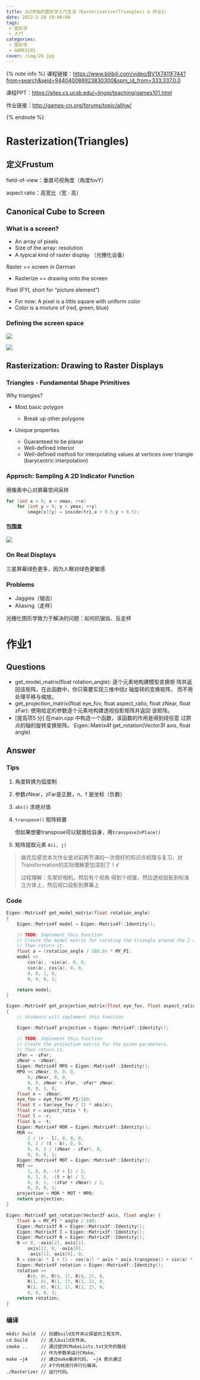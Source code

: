 ```yaml
---
title: 从2开始的图形学入门生活（Rasterization(Triangles) & 作业1）
date: 2022-2-28 10:40:00
tags: 
 - 图形学
 - 入门
categories: 
 - 图形学
 - GAMES101
cover: /img/20.jpg
---
```


{% note info %}
课程链接：https://www.bilibili.com/video/BV1X7411F744?from=search&seid=944040088923830300&spm_id_from=333.337.0.0

课程PPT：https://sites.cs.ucsb.edu/~lingqi/teaching/games101.html

作业链接：http://games-cn.org/forums/topic/allhw/

{% endnote %}

# Rasterization(Triangles)

## 定义Frustum

field-of-view：垂直可视角度（角度fovY）

aspect ratio：高宽比（宽 : 高）

## Canonical Cube to Screen 

 ### What is a screen?

- An array of pixels
- Size of the array: resolution
- A typical kind of raster display （光栅化设备）

Raster == screen in German

- Rasterize == drawing onto the screen

Pixel (FYI, short for “picture element”) 

- For now: A pixel is a little square with uniform color
- Color is a mixture of (red, green, blue) 

### Defining the screen space  

![](1645951047871.png)

![](1645951153351.png)

## Rasterization: Drawing to Raster Displays

 ###  Triangles - Fundamental Shape Primitives 

Why triangles?

- Most basic polygon
  * Break up other polygons  

- Unique properties
  * Guaranteed to be planar 
  * Well-defined interior 
  * Well-defined method for interpolating values at vertices over triangle (barycentric interpolation)

### Approch:  Sampling A 2D Indicator Function 

用像素中心对屏幕空间采样

```c++
for (int x = 0; x < xmax; ++x)
	for (int y = 0; y < ymax; ++y)
 		image[x][y] = inside(tri,x + 0.5,y + 0.5); 
```

#### 包围盒

![](1645960486064.png)

###  On Real Displays 

三星屏幕绿色更多，因为人眼对绿色更敏感

### Problems

- Jaggies（锯齿）
- Aliasing（走样）

光栅化图形学致力于解决的问题：如何抗锯齿、反走样

# 作业1

## Questions

- get_model_matrix(float rotation_angle): 逐个元素地构建模型变换矩
  阵并返回该矩阵。在此函数中，你只需要实现三维中绕z 轴旋转的变换矩阵，
  而不用处理平移与缩放。
- get_projection_matrix(float eye_fov, float aspect_ratio, float
  zNear, float zFar): 使用给定的参数逐个元素地构建透视投影矩阵并返回
  该矩阵。
- [提高项5 分] 在main.cpp 中构造一个函数，该函数的作用是得到绕任意
  过原点的轴的旋转变换矩阵。
  Eigen::Matrix4f get_rotation(Vector3f axis, float angle)

## Answer

### Tips

1. 角度转换为弧度制

2. 参数zNear，zFar是正数，n、f 是坐标（负数）

3. `abs()` 求绝对值

4. `transpose()` 矩阵转置

   但如果想要transpose可以赋值给自身，用`transposeInPlace()`

5. 矩阵提取元素 `A(i, j)` 

> 做完后感觉本次作业是对前两节课的一次很好的知识点梳理与复习，对Transformation的实际理解更加深刻了！√
>
> 过程理解：先架好相机，然后有个视角 得到个视锥，然后透视投影到标准立方体上，然后视口投影到屏幕上

### Code

```c++
Eigen::Matrix4f get_model_matrix(float rotation_angle)
{
    Eigen::Matrix4f model = Eigen::Matrix4f::Identity();

    // TODO: Implement this function
    // Create the model matrix for rotating the triangle around the Z axis.
    // Then return it.
    float a = (rotation_angle / 180.0) * MY_PI;
    model << 
        cos(a), -sin(a), 0, 0,
        sin(a), cos(a), 0, 0,
        0, 0, 1, 0,
        0, 0, 0, 1;

    return model;
}

Eigen::Matrix4f get_projection_matrix(float eye_fov, float aspect_ratio,float zNear, float zFar)
{
    // Students will implement this function

    Eigen::Matrix4f projection = Eigen::Matrix4f::Identity();

    // TODO: Implement this function
    // Create the projection matrix for the given parameters.
    // Then return it.
    zFar = -zFar;
    zNear = -zNear;
    Eigen::Matrix4f MPO = Eigen::Matrix4f::Identity();
    MPO << zNear, 0, 0, 0,
        0, zNear, 0, 0,
        0, 0, zNear + zFar, -zFar* zNear,
        0, 0, 1, 0;
    float n = -zNear;
    eye_fov = eye_fov*MY_PI/180;
    float t = tan(eye_fov / 2) * abs(n);
    float r = aspect_ratio * t;
    float l = -r;
    float b = -t;
    Eigen::Matrix4f MOR = Eigen::Matrix4f::Identity();
    MOR << 
        2 / (r - l), 0, 0, 0,
        0, 2 / (t - b), 0, 0,
        0, 0, 2 / (zNear - zFar), 0,
        0, 0, 0, 1;
    Eigen::Matrix4f MOT = Eigen::Matrix4f::Identity();
    MOT << 
        1, 0, 0, -(r + l) / 2,
        0, 1, 0, -(t + b) / 2,
        0, 0, 1, -(zFar + zNear) / 2,
        0, 0, 0, 1;
    projection = MOR * MOT * MPO;
    return projection;
}

Eigen::Matrix4f get_rotation(Vector3f axis, float angle) {
    float a = MY_PI * angle / 180;
    Eigen::Matrix3f R = Eigen::Matrix3f::Identity();
    Eigen::Matrix3f I = Eigen::Matrix3f::Identity();
    Eigen::Matrix3f N = Eigen::Matrix3f::Identity();
    N << 0, -axis[2], axis[1],
        axis[2], 0, -axis[0],
        -axis[1], axis[0], 0;
    R = cos(a) * I + (1 - cos(a)) * axis * axis.transpose() + sin(a) * N;
    Eigen::Matrix4f rotation = Eigen::Matrix4f::Identity();
    rotation << 
        R(0, 0), R(0, 1), R(0, 2), 0,
        R(1, 0), R(1, 1), R(1, 2), 0,
        R(2, 0), R(2, 1), R(2, 2), 0,
        0, 0, 0, 1;
    return rotation;
}
```

### 编译

```shell
mkdir build  // 创建build文件夹以保留的工程文件。
cd build     // 进入build文件夹。
cmake ..     // 通过提供CMakeLists.txt文件的路径
		     // 作为参数来运行CMake。
make −j4     // 通过make编译代码， −j4 表示通过
		     // 4个内核进行并行化编译。
./Rasterizer // 运行代码。
```
